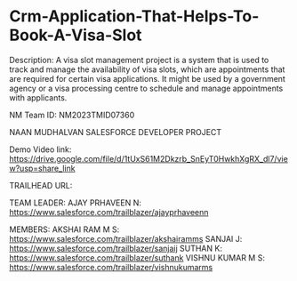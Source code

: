 # Crm-Application-That-Helps-To-Book-A-Visa-Slot
Description:
  A visa slot management project is a system that is used to track and manage the availability of visa slots, which are appointments that are required for certain visa applications. It might be used by a government agency or a visa processing centre to schedule and manage appointments with applicants.    

NM Team ID: NM2023TMID07360

NAAN MUDHALVAN SALESFORCE DEVELOPER PROJECT

Demo Video link:  https://drive.google.com/file/d/1tUxS61M2Dkzrb_SnEyT0HwkhXgRX_dl7/view?usp=share_link

TRAILHEAD URL:

TEAM LEADER:
AJAY PRHAVEEN N: https://www.salesforce.com/trailblazer/ajayprhaveenn

MEMBERS:
AKSHAI RAM M S:  https://www.salesforce.com/trailblazer/akshairamms
SANJAI J: https://www.salesforce.com/trailblazer/sanjaij
SUTHAN K: https://www.salesforce.com/trailblazer/suthank
VISHNU KUMAR M S: https://www.salesforce.com/trailblazer/vishnukumarms
